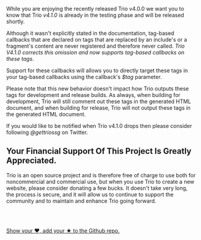 <!--
template: tutorialpage
title: "What's Coming In Trio v4.1.0"
appendToTarget: true
category: releases
tag: metadata
articleTitle: "What's Coming In Trio v4.1.0"
activeHeaderItem: 3
socialMediaMetaTags:
- <meta property="og:type" content="article">
- <meta property="og:title" content="What's Coming In Trio v4.1.0">
- <meta property="og:description" content="While you are enjoying the recently released Trio v4.0.0 we want you to know that Trio v4.1.0 is already in the testing phase and will be released shortly.">
- <meta property="og:url" content="https://gettriossg.com/blog/releases/2020/08/16/impending-v4.1.0/">
- <meta property="og:image" content="https://gettriossg.com/media/trio-social-media-image.png">
- <meta name="twitter:card" content="summary_large_image">
- <meta name="twitter:site" content="@gettriossg">
- <meta name="twitter:creator" content="@jefftschwartz">
- <meta name="twitter:title" content="What's Coming In Trio v4.1.0">
- <meta name="twitter:description" content="While you are enjoying the recently released Trio v4.0.0 we want you to know that Trio v4.1.0 is already in the testing phase and will be released shortly.">
- <meta name="twitter:image" content="https://gettriossg.com/media/trio-social-media-image.png">
-->

While you are enjoying the recently released Trio v4.0.0 we want you to know that Trio _v4.1.0_ is already in the testing phase and will be released shortly.

Although it wasn't explicitly stated in the documentation, tag-based callbacks that are declared on tags that are replaced by an include's or a fragment's content are never registered and therefore never called. _Trio V4.1.0 corrects this omission and now supports tag-based callbacks on these tags_.

Support for these callbacks will allows you to directly target these tags in your tag-based callbacks using the callback's _$tag_ parameter.

Please note that this new behavior doesn't impact how Trio outputs these tags for development and release builds. As always, when building for development, Trio will still comment out these tags in the generated HTML document, and when building for release, Trio will not output these tags in the generated HTML document.

If you would like to be notified when Trio v4.1.0 drops then please consider following _@gettriossg_ on Twitter.

<!-- end -->

## Your Financial Support Of This Project Is Greatly Appreciated.

<p>Trio is an open source project and is therefore free of charge to use both for noncommercial and commercial use, but when you use Trio to create a new website, please consider donating a few bucks. It doesn't take very long, the process is secure, and it will allow us to continue to support the community and to maintain and enhance Trio going forward.</p>
<br>
<div data-trio-include="paypaldonatebutton.html"></div>
<br>
<p><a target="_blank" href="https://github.com/4awpawz/trio">Show your ❤️, add your ★ to the Github repo.</a></p>


